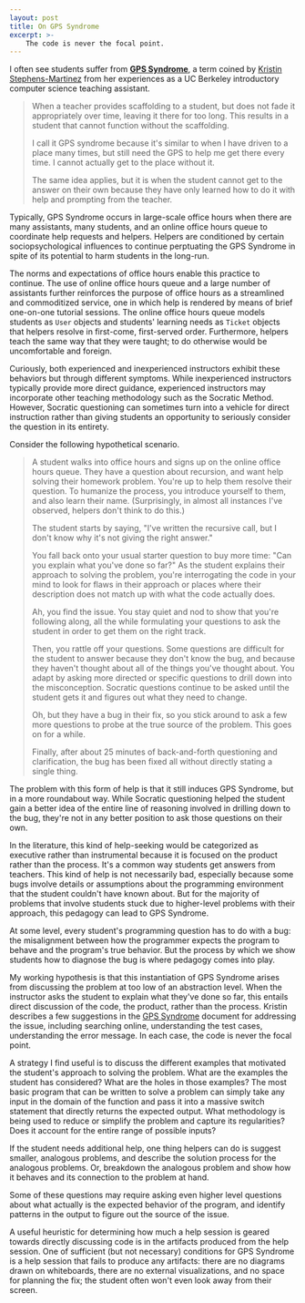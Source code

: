 ```yaml
---
layout: post
title: On GPS Syndrome
excerpt: >-
    The code is never the focal point.
---
```


I often see students suffer from **[GPS Syndrome][]**, a term coined by
[Kristin Stephens-Martinez](https://users.cs.duke.edu/~ksm/) from her
experiences as a UC Berkeley introductory computer science teaching assistant.

[GPS Syndrome]: https://docs.google.com/document/d/1zNMebkKIUdzwV2LeenPQ0vfElHsL0FSxh6TXAsAqtTA/edit?usp=sharing

> When a teacher provides scaffolding to a student, but does not fade it
> appropriately over time, leaving it there for too long. This results in a
> student that cannot function without the scaffolding.
>
> I call it GPS syndrome because it's similar to when I have driven to a place
> many times, but still need the GPS to help me get there every time. I cannot
> actually get to the place without it.
>
> The same idea applies, but it is when the student cannot get to the answer on
> their own because they have only learned how to do it with help and prompting
> from the teacher.

Typically, GPS Syndrome occurs in large-scale office hours when there are many
assistants, many students, and an online office hours queue to coordinate help
requests and helpers. Helpers are conditioned by certain sociopsychological
influences to continue perptuating the GPS Syndrome in spite of its potential
to harm students in the long-run.

The norms and expectations of office hours enable this practice to continue.
The use of online office hours queue and a large number of assistants further
reinforces the purpose of office hours as a streamlined and commoditized
service, one in which help is rendered by means of brief one-on-one tutorial
sessions. The online office hours queue models students as `User` objects and
students' learning needs as `Ticket` objects that helpers resolve in
first-come, first-served order. Furthermore, helpers teach the same way that
they were taught; to do otherwise would be uncomfortable and foreign.

Curiously, both experienced and inexperienced instructors exhibit these
behaviors but through different symptoms. While inexperienced instructors
typically provide more direct guidance, experienced instructors may incorporate
other teaching methodology such as the Socratic Method. However, Socratic
questioning can sometimes turn into a vehicle for direct instruction rather
than giving students an opportunity to seriously consider the question in its
entirety.

Consider the following hypothetical scenario.

> A student walks into office hours and signs up on the online office hours
> queue. They have a question about recursion, and want help solving their
> homework problem. You're up to help them resolve their question. To humanize
> the process, you introduce yourself to them, and also learn their name.
> (Surprisingly, in almost all instances I've observed, helpers don't think to
> do this.)
>
> The student starts by saying, "I've written the recursive call, but I don't
> know why it's not giving the right answer."
>
> You fall back onto your usual starter question to buy more time: "Can you
> explain what you've done so far?" As the student explains their approach to
> solving the problem, you're interrogating the code in your mind to look for
> flaws in their approach or places where their description does not match up
> with what the code actually does.
>
> Ah, you find the issue. You stay quiet and nod to show that you're following
> along, all the while formulating your questions to ask the student in order
> to get them on the right track.
>
> Then, you rattle off your questions. Some questions are difficult for the
> student to answer because they don't know the bug, and because they haven't
> thought about all of the things you've thought about. You adapt by asking
> more directed or specific questions to drill down into the misconception.
> Socratic questions continue to be asked until the student gets it and figures
> out what they need to change.
>
> Oh, but they have a bug in their fix, so you stick around to ask a few more
> questions to probe at the true source of the problem. This goes on for a
> while.
>
> Finally, after about 25 minutes of back-and-forth questioning and
> clarification, the bug has been fixed all without directly stating a single
> thing.

The problem with this form of help is that it still induces GPS Syndrome, but
in a more roundabout way. While Socratic questioning helped the student gain a
better idea of the entire line of reasoning involved in drilling down to the
bug, they're not in any better position to ask those questions on their own.

In the literature, this kind of help-seeking would be categorized as executive
rather than instrumental because it is focused on the product rather than the
process. It's a common way students get answers from teachers. This kind of
help is not necessarily bad, especially because some bugs involve details or
assumptions about the programming environment that the student couldn't have
known about. But for the majority of problems that involve students stuck due
to higher-level problems with their approach, this pedagogy can lead to GPS
Syndrome.

At some level, every student's programming question has to do with a bug: the
misalignment between how the programmer expects the program to behave and the
program's true behavior. But the process by which we show students how to
diagnose the bug is where pedagogy comes into play.

My working hypothesis is that this instantiation of GPS Syndrome arises from
discussing the problem at too low of an abstraction level. When the instructor
asks the student to explain what they've done so far, this entails direct
discussion of the code, the product, rather than the process. Kristin describes
a few suggestions in the [GPS Syndrome][] document for addressing the issue,
including searching online, understanding the test cases, understanding the
error message. In each case, the code is never the focal point.

A strategy I find useful is to discuss the different examples that motivated
the student's approach to solving the problem. What are the examples the
student has considered? What are the holes in those examples? The most basic
program that can be written to solve a problem can simply take any input in the
domain of the function and pass it into a massive switch statement that
directly returns the expected output. What methodology is being used to reduce
or simplify the problem and capture its regularities? Does it account for the
entire range of possible inputs?

If the student needs additional help, one thing helpers can do is suggest
smaller, analogous problems, and describe the solution process for the
analogous problems. Or, breakdown the analogous problem and show how it behaves
and its connection to the problem at hand.

Some of these questions may require asking even higher level questions about
what actually is the expected behavior of the program, and identify patterns in
the output to figure out the source of the issue.

A useful heuristic for determining how much a help session is geared towards
directly discussing code is in the artifacts produced from the help session.
One of sufficient (but not necessary) conditions for GPS Syndrome is a help
session that fails to produce any artifacts: there are no diagrams drawn on
whiteboards, there are no external visualizations, and no space for planning
the fix; the student often won't even look away from their screen.

